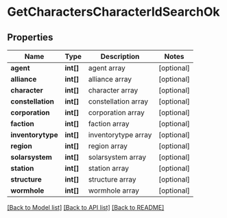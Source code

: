 # GetCharactersCharacterIdSearchOk

## Properties
Name | Type | Description | Notes
------------ | ------------- | ------------- | -------------
**agent** | **int[]** | agent array | [optional] 
**alliance** | **int[]** | alliance array | [optional] 
**character** | **int[]** | character array | [optional] 
**constellation** | **int[]** | constellation array | [optional] 
**corporation** | **int[]** | corporation array | [optional] 
**faction** | **int[]** | faction array | [optional] 
**inventorytype** | **int[]** | inventorytype array | [optional] 
**region** | **int[]** | region array | [optional] 
**solarsystem** | **int[]** | solarsystem array | [optional] 
**station** | **int[]** | station array | [optional] 
**structure** | **int[]** | structure array | [optional] 
**wormhole** | **int[]** | wormhole array | [optional] 

[[Back to Model list]](../README.md#documentation-for-models) [[Back to API list]](../README.md#documentation-for-api-endpoints) [[Back to README]](../README.md)


